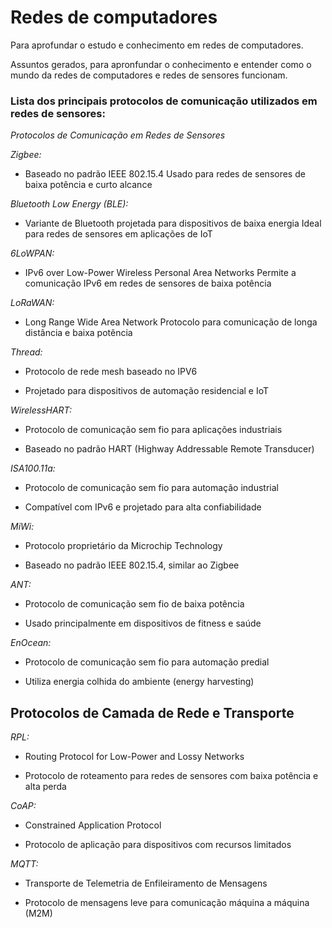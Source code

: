 # Redes de computadores
Para aprofundar o estudo e conhecimento em redes de computadores.

Assuntos gerados, para apronfundar o conhecimento e entender como o mundo da redes de computadores e redes de sensores funcionam.

### Lista dos principais protocolos de comunicação utilizados em redes de sensores:

*Protocolos de Comunicação em Redes de Sensores*

*Zigbee:*

* Baseado no padrão IEEE 802.15.4 Usado para redes de sensores de baixa potência e curto alcance

*Bluetooth Low Energy (BLE):*

* Variante de Bluetooth projetada para dispositivos de baixa energia Ideal para redes de sensores em aplicações de IoT

*6LoWPAN:*

* IPv6 over Low-Power Wireless Personal Area Networks Permite a comunicação IPv6 em redes de sensores de baixa potência

*LoRaWAN:*

* Long Range Wide Area Network Protocolo para comunicação de longa distância e baixa potência

*Thread:*

* Protocolo de rede mesh baseado no IPV6

* Projetado para dispositivos de automação residencial e IoT

*WirelessHART:*

* Protocolo de comunicação sem fio para aplicações industriais

* Baseado no padrão HART (Highway Addressable Remote Transducer)

*ISA100.11a:*
* Protocolo de comunicação sem fio para automação industrial

* Compatível com IPv6 e projetado para alta confiabilidade

*MiWi:*
* Protocolo proprietário da Microchip Technology

* Baseado no padrão IEEE 802.15.4, similar ao Zigbee

*ANT:*
* Protocolo de comunicação sem fio de baixa potência

* Usado principalmente em dispositivos de fitness e saúde

*EnOcean:*
* Protocolo de comunicação sem fio para automação predial

* Utiliza energia colhida do ambiente (energy harvesting)

## Protocolos de Camada de Rede e Transporte

*RPL:* 
* Routing Protocol for Low-Power and Lossy Networks
  
* Protocolo de roteamento para redes de sensores com baixa potência e alta perda

*CoAP:*
* Constrained Application Protocol
  
* Protocolo de aplicação para dispositivos com recursos limitados

*MQTT:*
* Transporte de Telemetria de Enfileiramento de Mensagens

* Protocolo de mensagens leve para comunicação máquina a máquina (M2M)


